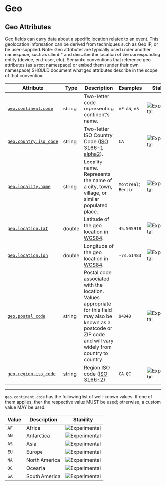 <!--- Hugo front matter used to generate the website version of this page:
--->

<!-- NOTE: THIS FILE IS AUTOGENERATED. DO NOT EDIT BY HAND. -->
<!-- see templates/registry/markdown/attribute_namespace.md.j2 -->

# Geo

## Geo Attributes

Geo fields can carry data about a specific location related to an event. This geolocation information can be derived from techniques such as Geo IP, or be user-supplied.
Note: Geo attributes are typically used under another namespace, such as client.\* and describe the location of the corresponding entity (device, end-user, etc). Semantic conventions that reference geo attributes (as a root namespace) or embed them (under their own namespace) SHOULD document what geo attributes describe in the scope of that convention.

| Attribute                                                                            | Type   | Description                                                                                                                                                           | Examples             | Stability                                                        |
| ------------------------------------------------------------------------------------ | ------ | --------------------------------------------------------------------------------------------------------------------------------------------------------------------- | -------------------- | ---------------------------------------------------------------- |
| <a id="geo-continent-code" href="#geo-continent-code">`geo.continent.code`</a>       | string | Two-letter code representing continent’s name.                                                                                                                        | `AF`; `AN`; `AS`     | ![Experimental](https://img.shields.io/badge/-experimental-blue) |
| <a id="geo-country-iso-code" href="#geo-country-iso-code">`geo.country.iso_code`</a> | string | Two-letter ISO Country Code ([ISO 3166-1 alpha2](https://wikipedia.org/wiki/ISO_3166-1#Codes)).                                                                       | `CA`                 | ![Experimental](https://img.shields.io/badge/-experimental-blue) |
| <a id="geo-locality-name" href="#geo-locality-name">`geo.locality.name`</a>          | string | Locality name. Represents the name of a city, town, village, or similar populated place.                                                                              | `Montreal`; `Berlin` | ![Experimental](https://img.shields.io/badge/-experimental-blue) |
| <a id="geo-location-lat" href="#geo-location-lat">`geo.location.lat`</a>             | double | Latitude of the geo location in [WGS84](https://wikipedia.org/wiki/World_Geodetic_System#WGS84).                                                                      | `45.505918`          | ![Experimental](https://img.shields.io/badge/-experimental-blue) |
| <a id="geo-location-lon" href="#geo-location-lon">`geo.location.lon`</a>             | double | Longitude of the geo location in [WGS84](https://wikipedia.org/wiki/World_Geodetic_System#WGS84).                                                                     | `-73.61483`          | ![Experimental](https://img.shields.io/badge/-experimental-blue) |
| <a id="geo-postal-code" href="#geo-postal-code">`geo.postal_code`</a>                | string | Postal code associated with the location. Values appropriate for this field may also be known as a postcode or ZIP code and will vary widely from country to country. | `94040`              | ![Experimental](https://img.shields.io/badge/-experimental-blue) |
| <a id="geo-region-iso-code" href="#geo-region-iso-code">`geo.region.iso_code`</a>    | string | Region ISO code ([ISO 3166-2](https://wikipedia.org/wiki/ISO_3166-2)).                                                                                                | `CA-QC`              | ![Experimental](https://img.shields.io/badge/-experimental-blue) |

---

`geo.continent.code` has the following list of well-known values. If one of them applies, then the respective value MUST be used; otherwise, a custom value MAY be used.

| Value | Description   | Stability                                                        |
| ----- | ------------- | ---------------------------------------------------------------- |
| `AF`  | Africa        | ![Experimental](https://img.shields.io/badge/-experimental-blue) |
| `AN`  | Antarctica    | ![Experimental](https://img.shields.io/badge/-experimental-blue) |
| `AS`  | Asia          | ![Experimental](https://img.shields.io/badge/-experimental-blue) |
| `EU`  | Europe        | ![Experimental](https://img.shields.io/badge/-experimental-blue) |
| `NA`  | North America | ![Experimental](https://img.shields.io/badge/-experimental-blue) |
| `OC`  | Oceania       | ![Experimental](https://img.shields.io/badge/-experimental-blue) |
| `SA`  | South America | ![Experimental](https://img.shields.io/badge/-experimental-blue) |
